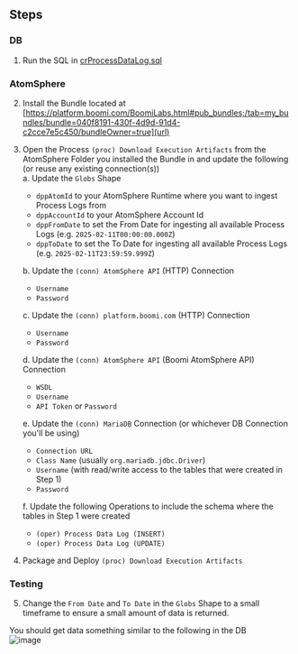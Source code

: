## Steps
### DB
1. Run the SQL in [crProcessDataLog.sql](https://github.com/p-hatz/boomiProcessMetricsImport/blob/main/crProcessDataLog.sql)
### AtomSphere
2. Install the Bundle located at [https://platform.boomi.com/BoomiLabs.html#pub_bundles;/tab=my_bundles/bundle=040f8191-430f-4d9d-91d4-c2cce7e5c450/bundleOwner=true](url)
3. Open the Process `(proc) Download Execution Artifacts` from the AtomSphere Folder you installed the Bundle in and update the following (or reuse any existing connection(s))<br>
    a. Update the `Globs` Shape
   * `dppAtomId` to your AtomSphere Runtime where you want to ingest Process Logs from
   * `dppAccountId` to your AtomSphere Account Id
   * `dppFromDate` to set the From Date for ingesting all available Process Logs (e.g. `2025-02-11T00:00:00.000Z`)
   * `dppToDate` to set the To Date for ingesting all available Process Logs (e.g. `2025-02-11T23:59:59.999Z`)
     
    b. Update the `(conn) AtomSphere API` (HTTP) Connection
   * `Username`
   * `Password`

    c. Update the `(conn) platform.boomi.com` (HTTP) Connection
   * `Username`
   * `Password`
  
    d. Update the `(conn) AtomSphere API` (Boomi AtomSphere API) Connection
   * `WSDL`
   * `Username`
   * `API Token` or `Password`
  
    e. Update the `(conn) MariaDB` Connection (or whichever DB Connection you'll be using)
   * `Connection URL`
   * `Class Name` (usually `org.mariadb.jdbc.Driver`)
   * `Username` (with read/write access to the tables that were created in Step 1)
   * `Password`

   f. Update the following Operations to include the schema where the tables in Step 1 were created
   * `(oper) Process Data Log (INSERT)`
   * `(oper) Process Data Log (UPDATE)`  
4. Package and Deploy `(proc) Download Execution Artifacts`

### Testing
5. Change the `From Date` and `To Date` in the `Globs` Shape to a small timeframe to ensure a small amount of data is returned.

You should get data something similar to the following in the DB<br>
![image](https://github.com/user-attachments/assets/7bea2966-fb02-4591-899e-8f2af8e85d4d)

